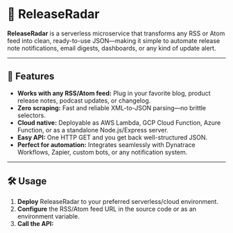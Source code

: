 # 🚀 ReleaseRadar

**ReleaseRadar** is a serverless microservice that transforms any RSS or Atom feed into clean, ready-to-use JSON—making it simple to automate release note notifications, email digests, dashboards, or any kind of update alert.

---

## 🌟 Features

- **Works with any RSS/Atom feed:** Plug in your favorite blog, product release notes, podcast updates, or changelog.
- **Zero scraping:** Fast and reliable XML-to-JSON parsing—no brittle selectors.
- **Cloud native:** Deployable as AWS Lambda, GCP Cloud Function, Azure Function, or as a standalone Node.js/Express server.
- **Easy API:** One HTTP GET and you get back well-structured JSON.
- **Perfect for automation:** Integrates seamlessly with Dynatrace Workflows, Zapier, custom bots, or any notification system.

---

## 🛠️ Usage

1. **Deploy** ReleaseRadar to your preferred serverless/cloud environment.
2. **Configure** the RSS/Atom feed URL in the source code or as an environment variable.
3. **Call the API:**  
